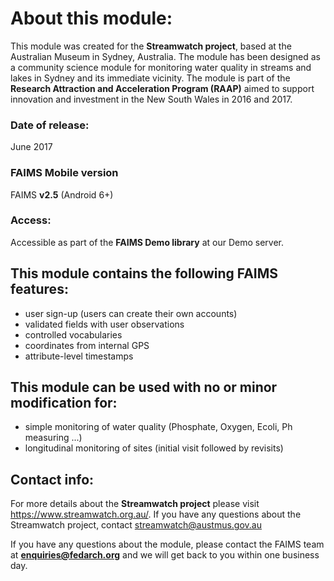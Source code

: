 # About this module:
This module was created for the **Streamwatch project**, based at the Australian Museum in Sydney, Australia. The module has been designed as a community science module for monitoring water quality in streams and lakes in Sydney and its immediate vicinity.
The module is part of the **Research Attraction and Acceleration Program (RAAP)** aimed to support innovation and investment in the New South Wales in 2016 and 2017.

### Date of release:
June 2017 

### FAIMS Mobile version
FAIMS **v2.5** (Android 6+)

### Access:
Accessible as part of the **FAIMS Demo library** at our Demo server.

## This module contains the following FAIMS features:
* user sign-up (users can create their own accounts)
* validated fields with user observations
* controlled vocabularies
* coordinates from internal GPS
* attribute-level timestamps 

## This module can be used with no or minor modification for:
* simple monitoring of water quality (Phosphate, Oxygen, Ecoli, Ph measuring ...)
* longitudinal monitoring of sites (initial visit followed by revisits)

## Contact info:
For more details about the **Streamwatch project** please visit https://www.streamwatch.org.au/. If you have any questions about the Streamwatch project, contact streamwatch@austmus.gov.au

If you have any questions about the module, please contact the FAIMS team at **enquiries@fedarch.org** and we will get back to you within one business day.
